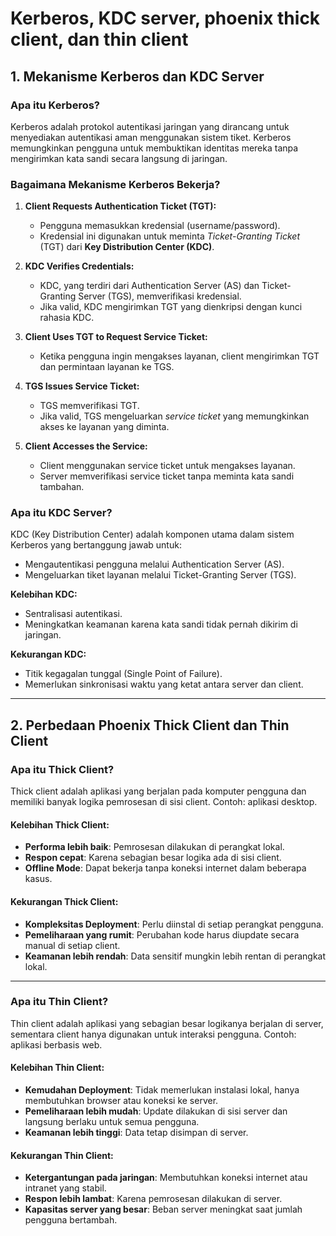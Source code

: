 # Kerberos, KDC server, phoenix thick client, dan thin client

## 1. Mekanisme Kerberos dan KDC Server

### **Apa itu Kerberos?**
Kerberos adalah protokol autentikasi jaringan yang dirancang untuk menyediakan autentikasi aman menggunakan sistem tiket. Kerberos memungkinkan pengguna untuk membuktikan identitas mereka tanpa mengirimkan kata sandi secara langsung di jaringan.

### **Bagaimana Mekanisme Kerberos Bekerja?**

1. **Client Requests Authentication Ticket (TGT):**
   - Pengguna memasukkan kredensial (username/password).
   - Kredensial ini digunakan untuk meminta _Ticket-Granting Ticket_ (TGT) dari **Key Distribution Center (KDC)**.

2. **KDC Verifies Credentials:**
   - KDC, yang terdiri dari Authentication Server (AS) dan Ticket-Granting Server (TGS), memverifikasi kredensial.
   - Jika valid, KDC mengirimkan TGT yang dienkripsi dengan kunci rahasia KDC.

3. **Client Uses TGT to Request Service Ticket:**
   - Ketika pengguna ingin mengakses layanan, client mengirimkan TGT dan permintaan layanan ke TGS.

4. **TGS Issues Service Ticket:**
   - TGS memverifikasi TGT.
   - Jika valid, TGS mengeluarkan _service ticket_ yang memungkinkan akses ke layanan yang diminta.

5. **Client Accesses the Service:**
   - Client menggunakan service ticket untuk mengakses layanan.
   - Server memverifikasi service ticket tanpa meminta kata sandi tambahan.
  
### **Apa itu KDC Server?**
KDC (Key Distribution Center) adalah komponen utama dalam sistem Kerberos yang bertanggung jawab untuk:
   - Mengautentikasi pengguna melalui Authentication Server (AS).
   - Mengeluarkan tiket layanan melalui Ticket-Granting Server (TGS).

**Kelebihan KDC:**
- Sentralisasi autentikasi.
- Meningkatkan keamanan karena kata sandi tidak pernah dikirim di jaringan.

**Kekurangan KDC:**
- Titik kegagalan tunggal (Single Point of Failure).
- Memerlukan sinkronisasi waktu yang ketat antara server dan client.

---
## 2. Perbedaan Phoenix Thick Client dan Thin Client

### **Apa itu Thick Client?**
Thick client adalah aplikasi yang berjalan pada komputer pengguna dan memiliki banyak logika pemrosesan di sisi client. Contoh: aplikasi desktop.

#### **Kelebihan Thick Client:**
- **Performa lebih baik**: Pemrosesan dilakukan di perangkat lokal.
- **Respon cepat**: Karena sebagian besar logika ada di sisi client.
- **Offline Mode**: Dapat bekerja tanpa koneksi internet dalam beberapa kasus.

#### **Kekurangan Thick Client:**
- **Kompleksitas Deployment**: Perlu diinstal di setiap perangkat pengguna.
- **Pemeliharaan yang rumit**: Perubahan kode harus diupdate secara manual di setiap client.
- **Keamanan lebih rendah**: Data sensitif mungkin lebih rentan di perangkat lokal.

---

### **Apa itu Thin Client?**
Thin client adalah aplikasi yang sebagian besar logikanya berjalan di server, sementara client hanya digunakan untuk interaksi pengguna. Contoh: aplikasi berbasis web.

#### **Kelebihan Thin Client:**
- **Kemudahan Deployment**: Tidak memerlukan instalasi lokal, hanya membutuhkan browser atau koneksi ke server.
- **Pemeliharaan lebih mudah**: Update dilakukan di sisi server dan langsung berlaku untuk semua pengguna.
- **Keamanan lebih tinggi**: Data tetap disimpan di server.

#### **Kekurangan Thin Client:**
- **Ketergantungan pada jaringan**: Membutuhkan koneksi internet atau intranet yang stabil.
- **Respon lebih lambat**: Karena pemrosesan dilakukan di server.
- **Kapasitas server yang besar**: Beban server meningkat saat jumlah pengguna bertambah.

